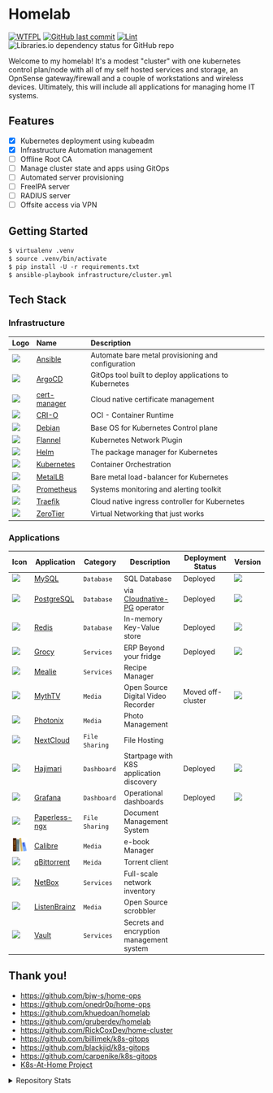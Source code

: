 # Homelab

[![WTFPL](https://img.shields.io/github/license/clearlybaffled/homelab?style=plastic)](http://www.wtfpl.net/)
[![GitHub last commit](https://img.shields.io/github/last-commit/clearlybaffled/homelab/main?style=plastic)](https://github.com/clearlybaffled/homelab/commits/main)
[![Lint](https://github.com/clearlybaffled/homelab/actions/workflows/lint.yml/badge.svg)](https://github.com/clearlybaffled/homelab/actions/workflows/lint.yml)
![Libraries.io dependency status for GitHub repo](https://img.shields.io/librariesio/github/clearlybaffled/homelab?style=plastic)

Welcome to my homelab! It's a modest "cluster" with one kubernetes control plan/node with all of my self hosted services and storage, an OpnSense gateway/firewall and a couple of workstations and wireless devices.  Ultimately, this will include all applications for managing home IT systems.

## Features

- [x] Kubernetes deployment using kubeadm
- [x] Infrastructure Automation management 
- [ ] Offline Root CA
- [ ] Manage cluster state and apps using GitOps
- [ ] Automated server provisioning
- [ ] FreeIPA server
- [ ] RADIUS server
- [ ] Offsite access via VPN

## Getting Started

```shell
$ virtualenv .venv
$ source .venv/bin/activate
$ pip install -U -r requirements.txt
$ ansible-playbook infrastructure/cluster.yml
```
## Tech Stack

### Infrastructure

|Logo|Name|Description|
|:----|:----|:----|
|<img width="32" src="https://simpleicons.org/icons/ansible.svg">|[Ansible](https://www.ansible.com)|Automate bare metal provisioning and configuration|
|<img width="32" src="https://cncf-branding.netlify.app/img/projects/argo/icon/color/argo-icon-color.svg">|[ArgoCD](https://argoproj.github.io/cd)|GitOps tool built to deploy applications to Kubernetes|
|<img width="32" src="https://github.com/jetstack/cert-manager/raw/master/logo/logo.png">|[cert-manager](https://cert-manager.io)|Cloud native certificate management|
|<img width="32" src="https://avatars.githubusercontent.com/u/29074118?s=200&v=4">|[CRI-O](https://www.cri-o.io)|OCI - Container Runtime|
|<img width="32" src="https://www.debian.org/logos/openlogo-nd.svg">|[Debian](https://debian.org)|Base OS for Kubernetes Control plane|
|<img width="32" src="https://raw.githubusercontent.com/flannel-io/flannel/master/logos/flannel-glyph-color.svg">|[Flannel](https://www.github.com/flannel-io/flannel)|Kubernetes Network Plugin|
|<img width="32" src="https://cncf-branding.netlify.app/img/projects/helm/icon/color/helm-icon-color.svg">|[Helm](https://helm.sh)|The package manager for Kubernetes|
|<img width="32" src="https://cncf-branding.netlify.app/img/projects/kubernetes/icon/color/kubernetes-icon-color.svg">|[Kubernetes](https://kubernetes.io)|Container Orchestration|
|<img width="32" src="https://avatars.githubusercontent.com/u/60239468?s=200&v=4">|[MetalLB](https://metallb.org)|Bare metal load-balancer for Kubernetes|
|<img width="32" src="https://cncf-branding.netlify.app/img/projects/prometheus/icon/color/prometheus-icon-color.svg">|[Prometheus](https://prometheus.io)|Systems monitoring and alerting toolkit|
|<img width="32" src="https://vectorlogo.zone/logos/traefikio/traefikio-icon.svg">|[Traefik](https://traefik.io)|Cloud native ingress controller for Kubernetes|
|<img width="32" src="https://docs.zerotier.com/img/ZeroTierIcon.png">|[ZeroTier](https://zerotier.com)|Virtual Networking that just works|

### Applications

| **Icon**|**Application**|**Category**|**Description**|**Deployment Status**|**Version**|
|--------|----------------|------------|---------------|---------------------|-----------|
|<img width="32" src="https://www.mysql.com/common/logos/logo-mysql-170x115.png">|[MySQL][mysql-uri]| `Database` | SQL Database | Deployed | [![][mysql-badge]][mysql-img]
|<img width="32" src="https://wiki.postgresql.org/images/a/a4/PostgreSQL_logo.3colors.svg">| [PostgreSQL][postgres-uri] | `Database` | via [Cloudnative-PG][cnpg-io] operator | Deployed | [![][cnpg-badge]][cnpg-chart]
|<img width="32" src="https://redis.io/images/favicons/favicon-32x32.png">| [Redis][redis-uri] | `Database` | In-memory Key-Value store | Deployed | [![][redis-badge]][redis-img]
|<img width="32" src="https://raw.githubusercontent.com/grocy/grocy/master/public/img/logo.svg">| [Grocy][grocy-uri] | `Services` | ERP Beyond your fridge | Deployed | [![][grocy-badge]][grocy-img] |
|<img width="32" src="https://github.com/hay-kot/mealie/raw/mealie-next/docs/docs/assets/img/favicon.png">| [Mealie][mealie-url] | `Services` | Recipe Manager | | | 
|<img width="32" src="https://github.com/MythTV/mythtv/raw/master/mythtv/html/images/icons/upnp_small_icon.png">|[MythTV][mythtv-url]| `Media` | Open Source Digital Video Recorder | Moved off-cluster | ![][mythtv-badge] |
|<img width="32" src="https://photonix.org/static/images/logo.svg">|[Photonix][photonix-url]| `Media` | Photo Management | | |
|<img width="32" src="https://nextcloud.com/wp-content/uploads/2022/10/nextcloud-logo-blue-transparent.svg">| [NextCloud][nextcloud-url] | `File Sharing` | File Hosting | | |
|<img width="32" src="https://hajimari.io/assets/logo.png">|[Hajimari][hajimari-url] | `Dashboard` | Startpage with K8S application discovery | Deployed | ![][hajimari-badge] |
|<img width="32" src="https://grafana.com/static/img/menu/grafana2.svg">|[Grafana](https://grafana.com)| `Dashboard` | Operational dashboards | Deployed | ![][grafana-badge] |
|<img width="32" src="https://github.com/paperless-ngx/paperless-ngx/raw/dev/docs/assets/favicon.png">|[Paperless-ngx][paperless-uri] | `File Sharing` | Document Management System | | |
|<img width="32" src="https://github.com/kovidgoyal/calibre/raw/master/icons/calibre.png">|[Calibre][calibre-uri]| `Media` | e-book Manager | | |
|<img width="32" src="https://avatars.githubusercontent.com/u/2131270?s=200&v=4">|[qBittorrent][qbittorrent-uri]| `Meida` | Torrent client | | | 
|<img width="32" src="https://avatars.githubusercontent.com/u/44905828?s=200&v=4">|[NetBox][netbox-uri]| `Services`| Full-scale network inventory | | |
|<img width="32" src="https://github.com/metabrainz/design-system/raw/master/brand/logos/ListenBrainz/SVG/ListenBrainz_logo_no_text.svg">|[ListenBrainz][listenbrainz-uri]| `Media` | Open Source scrobbler | | | 
|<img width="32" src="https://simpleicons.org/icons/vault.svg">|[Vault](https://www.vaultproject.io)| `Services` | Secrets and encryption management system| | |

## Thank you!
- https://github.com/bjw-s/home-ops
- https://github.com/onedr0p/home-ops
- https://github.com/khuedoan/homelab
- https://github.com/gruberdev/homelab
- https://github.com/RickCoxDev/home-cluster
- https://github.com/billimek/k8s-gitops
- https://github.com/blackjid/k8s-gitops
- https://github.com/carpenike/k8s-gitops
- [K8s-At-Home Project](https://k8s-at-home.com)  

<details>
<summary>Repository Stats</summary>
<br/>

![Alt](https://repobeats.axiom.co/api/embed/d99fddfc840ac253fd4c4975137e1561dfaf128d.svg "Repobeats analytics image")

</details>

[grocy-uri]: https://github.com/grocy/grocy
[grocy-img]: https://hub.docker.com/r/linuxserver/grocy
[photonix-url]: https://photonix.org/
[mythtv-url]: https://www.mythtv.org
[nextcloud-url]: https://www.nextcloud.com
[hajimari-url]:https://hajimari.io/
[mealie-url]:https://mealie.io/
[paperless-uri]: https://docs.paperless-ngx.com/
[calibre-uri]: https://calibre-ebook.com/
[qbittorrent-uri]: https://www.qbittorrent.org/
[netbox-uri]: https://netbox.dev
[listenbrainz-uri]: https://listenbrainz.org
[mysql-uri]: https://www.mysql.com
[mysql-img]: https://hub.docker.com/r/bitnami/mysql
[postgres-uri]: https://www.postgresql.org
[cnpg-io]:https://cloudnative-pg.io/
[redis-uri]: https://redis.io
[redis-img]: https://hub.docker.com/r/bitnami/redis

[grocy-badge]: https://img.shields.io/badge/linuxserver/grocy-v3.3.2-blue?logo=docker
[mythtv-badge]: https://img.shields.io/badge/mythtv-v0.33-blue
[hajimari-badge]: https://img.shields.io/badge/hajimari-v2.0.2-blue
[grafana-badge]: https://img.shields.io/badge/grafana-v9.5.2-blue?logo=grafana
[mysql-badge]: https://img.shields.io/badge/bitnami/mysql-v8.0.33-blue?logo=docker
[cnpg-badge]: https://img.shields.io/badge/cloudnative--pg%2Fcloudnative--pg-v1.20.0-blue?logo=artifacthub
[cnpg-chart]: https://artifacthub.io/packages/helm/cloudnative-pg/cloudnative-pg
[redis-badge]: https://img.shields.io/badge/bitnami/redis-v7.0.11-blue?logo=docker
